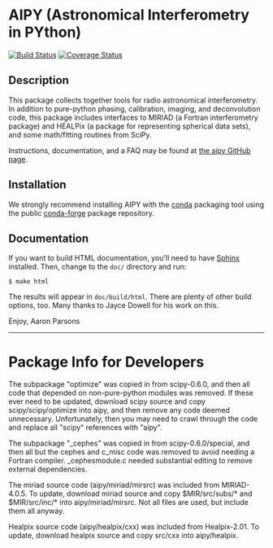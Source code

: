 # AIPY (Astronomical Interferometry in PYthon)

[![Build Status](https://travis-ci.org/HERA-Team/aipy.svg?branch=master)](https://travis-ci.org/HERA-Team/aipy)
[![Coverage Status](https://coveralls.io/repos/github/HERA-Team/aipy/badge.svg?branch=master)](https://coveralls.io/github/HERA-Team/aipy?branch=master)

## Description

This package collects together tools for radio astronomical interferometry.
In addition to pure-python phasing, calibration, imaging, and
deconvolution code, this package includes interfaces to MIRIAD (a Fortran
interferometry package) and HEALPix (a package for representing spherical
data sets), and some math/fitting routines from SciPy.

Instructions, documentation, and a FAQ may be found at
[the aipy GitHub page](http://github.com/HERA-Team/aipy).

## Installation

We strongly recommend installing AIPY with the [conda](https://conda.io/docs/)
packaging tool using the public [conda-forge](https://conda-forge.org/)
package repository.

## Documentation

If you want to build HTML documentation, you'll need to have
[Sphinx](http://www.sphinx-doc.org/) installed. Then, change to the `doc/`
directory and run:

```
$ make html
```

The results will appear in `doc/build/html`.  There are plenty of other
build options, too.  Many thanks to Jayce Dowell for his work on this.

Enjoy,
Aaron Parsons

-----------------------------------------------------------------------------

# Package Info for Developers

The subpackage "optimize" was copied in from scipy-0.6.0, and then all
code that depended on non-pure-python modules was removed.  If these ever
need to be updated, download scipy source and copy scipy/scipy/optimize
into aipy, and then remove any code deemed unnecessary.  Unfortunately,
then you may need to crawl through the code and replace all "scipy"
references with "aipy".

The subpackage "_cephes" was copied in from scipy-0.6.0/special, and then
all but the cephes and c_misc code was removed to avoid needing a Fortran
compiler.  _cephesmodule.c needed substantial editing to remove external
dependencies.

The miriad source code (aipy/miriad/mirsrc) was included from
MIRIAD-4.0.5.  To update, download miriad source and copy $MIR/src/subs/*
and $MIR/src/inc/* into aipy/miriad/mirsrc.  Not all files are used, but
include them all anyway.

Healpix source code (aipy/healpix/cxx) was included from Healpix-2.01.
To update, download healpix source and copy src/cxx into aipy/healpix.
